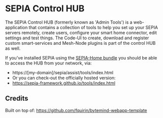# SEPIA Control HUB
The SEPIA Control HUB (formerly known as 'Admin Tools') is a web-application that contains a collection of tools to help you set up your SEPIA servers remotely, create users, configure your smart home connector, edit settings and test things. 
The Code-UI to create, download and register custom smart-services and Mesh-Node plugins is part of the control HUB as well.  
  
If you've installed SEPIA using the [SEPIA-Home bundle](https://github.com/SEPIA-Framework/sepia-installation-and-setup/releases) you should be able to access the HUB from your network, via:  
* https://[my-domain]/sepia/assist/tools/index.html
* [my-server-IP-or-host-address]:20721/tools/index.html  
Or you can check-out the officially hosted version:  
* https://sepia-framework.github.io/tools/index.html  
  
## Credits
Built on top of: https://github.com/fquirin/bytemind-webapp-template
